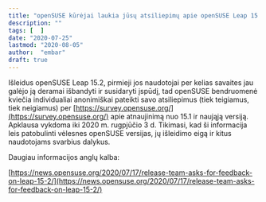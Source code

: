 ```yaml
---
title: "openSUSE kūrėjai laukia jūsų atsiliepimų apie openSUSE Leap 15.2"
description: ""
tags: [  ]
date: "2020-07-25"
lastmod: "2020-08-05"
author:  "embar"
draft: true
---
```

Išleidus openSUSE Leap 15.2, pirmieji jos naudotojai per kelias savaites jau galėjo ją deramai išbandyti ir susidaryti įspūdį, tad openSUSE bendruomenė kviečia individualiai anonimiškai pateikti savo atsiliepimus (tiek teigiamus, tiek neigiamus) per [https://survey.opensuse.org/](https://survey.opensuse.org/) apie atnaujinimą nuo 15.1 ir naująją versiją. Apklausa vykdoma iki 2020 m. rugpjūčio 3 d. Tikimasi, kad ši informacija leis patobulinti vėlesnes openSUSE versijas, jų išleidimo eigą ir kitus naudotojams svarbius dalykus.

Daugiau informacijos anglų kalba:

[https://news.opensuse.org/2020/07/17/release-team-asks-for-feedback-on-leap-15-2/](https://news.opensuse.org/2020/07/17/release-team-asks-for-feedback-on-leap-15-2/)
